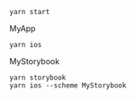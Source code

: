 
```
yarn start
```

MyApp
```
yarn ios
```

MyStorybook
```
yarn storybook
yarn ios --scheme MyStorybook
```
